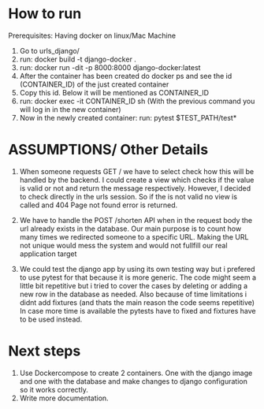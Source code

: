 # How to run

Prerequisites: Having docker on linux/Mac Machine

1. Go to urls_django/
2. run: docker build -t django-docker .
3. run: docker run -dit -p 8000:8000 django-docker:latest
4. After the container has been created do docker ps and see the
   id (CONTAINER_ID) of the just created container
5. Copy this id. Below it will be mentioned as CONTAINER_ID
6. run: docker exec -it CONTAINER_ID sh
(With the previous command you will log in in the new container)
7. Now in the newly created container:
   run: pytest $TEST_PATH/test*


# ASSUMPTIONS/ Other Details
1. When someone requests GET /<shortcode> we have to select check how this will be
   handled by the backend. I could create a view which checks if the value
   <shortcode> is valid or not and return the message respectively. However,
   I decided to check directly in the urls session. So if the <shortcode> is
   not valid no view is called and 404 Page not found error is returned.

2. We have to handle the POST /shorten API when in the request body the url already
   exists in the database. Our main purpose is to count how many times we redirected
   someone to a specific URL. Making the URL not unique would mess the system and 
   would not fullfill our real application target

3. We could test the django app by using its own testing way but i prefered to use pytest for
   that because it is more generic. The code might seem a little bit repetitive but i tried 
   to cover the cases by deleting or adding a new row in the database as needed. Also because
   of time limitations i didnt add fixtures (and thats the main reason the code seems repetitive)
   In case more time is available the pytests have to fixed and fixtures have to be used instead.

# Next steps

1. Use Dockercompose to create 2 containers. One with the django image and one with the database
   and make changes to django configuration so it works correctly.
2. Write more documentation.